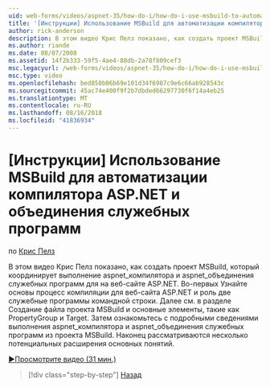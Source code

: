 ```yaml
---
uid: web-forms/videos/aspnet-35/how-do-i/how-do-i-use-msbuild-to-automate-the-aspnet-compiler-and-merge-utilities
title: '[Инструкции] Использование MSBuild для автоматизации компилятора ASP.NET и объединения служебных программ | Документация Майкрософт'
author: rick-anderson
description: В этом видео Крис Пелз показано, как создать проект MSBuild, который координирует выполнение aspnet_compiler и aspnet_merge программ для ASP...
ms.author: riande
ms.date: 08/07/2008
ms.assetid: 14f2b333-59f5-4ae4-88db-2a78f809cef3
msc.legacyurl: /web-forms/videos/aspnet-35/how-do-i/how-do-i-use-msbuild-to-automate-the-aspnet-compiler-and-merge-utilities
msc.type: video
ms.openlocfilehash: bed850b06b69e101d34f6987c9e6c66ab928543c
ms.sourcegitcommit: 45ac74e400f9f2b7dbded66297730f6f14a4eb25
ms.translationtype: MT
ms.contentlocale: ru-RU
ms.lasthandoff: 08/16/2018
ms.locfileid: "41836934"
---
```

<a name="how-do-i-use-msbuild-to-automate-the-aspnet-compiler-and-merge-utilities"></a>[Инструкции] Использование MSBuild для автоматизации компилятора ASP.NET и объединения служебных программ
====================
по [Крис Пелз](https://twitter.com/chrispels)

В этом видео Крис Пелз показано, как создать проект MSBuild, который координирует выполнение aspnet\_компилятора и aspnet\_объединения служебных программ для на веб-сайте ASP.NET. Во-первых Узнайте основы процесс компиляции для веб-сайта ASP.NET и роль две служебные программы командной строки. Далее см. в разделе Создание файла проекта MSBuild и основные элементы, такие как PropertyGroup и Target. Затем ознакомьтесь с подробными сведениями выполнения aspnet\_компилятора и aspnet\_объединения служебных программ из проекта MSBuild. Наконец рассматриваются несколько потенциальных расширения основных понятий.

[&#9654;Просмотрите видео (31 мин.)](https://channel9.msdn.com/Blogs/ASP-NET-Site-Videos/how-do-i-use-msbuild-to-automate-the-aspnet-compiler-and-merge-utilities)

> [!div class="step-by-step"]
> [Назад](how-do-i-serialize-a-graph-with-the-entity-framework.md)

